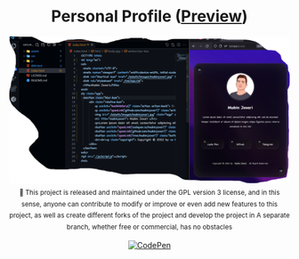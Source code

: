 <div align="center">
  <h1>Personal Profile (<a title="Personal Profile Preview" href="https://mobinjavari.github.io/personal-profile/">Preview</a>)</h1>
  <img src="./assets/preview/code.png">
  <sub>🤝 This project is released and maintained under the GPL version 3 license, and in this sense, anyone can contribute to modify or improve or even add new features to this project, as well as create different forks of the project and develop the project in A separate branch, whether free or commercial, has no obstacles</sub><br><br>
  <a href="https://codepen.io/mobinjavari" title="CodePen"><img alt="CodePen" src="https://img.shields.io/badge/-CodePen-252932?labelColor=4C8EDA&logo=codepen&logoColor=20232A"></a>
</div>
